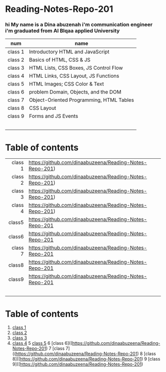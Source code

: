 # Reading-Notes-Repo-201


### hi My name is a Dina abuzenah i'm communication engineer i'm graduated from Al Blqaa applied University




|  num 	     | name                                                  	|
|---	       |---	                                                    |
|class 1     | Introductory HTML and JavaScript                      	|
|class 2 	   | 	Basics of HTML, CSS & JS                              |
|class 3     |   HTML Lists, CSS Boxes, JS Control Flow               |
|class 4     | HTML Links, CSS Layout, JS Functions  	                |
|class 5     | HTML Images; CSS Color & Text   	                      |
|class 6     |  problem Domain, Objects, and the DOM 	                                                    |
|class 7     |  Object-Oriented Programming, HTML Tables 	            |
| class 8    |   CSS Layout                                           |
| class 9  	 |  Forms and JS Events    	                                                  |
|   	       |   	                                                    |
|   	       |   	                                                    |
|      	     |   	                                                    |
|   	       |   	                                                    |
|   	       |   	                                                    |







# Table of contents

|          	|   	                                                      |
|--:	      |---	                                                      |
|class 1   	|https://github.com/dinaabuzeena/Reading-Notes-Repo-201)   	|
|class 2    |https://github.com/dinaabuzeena/Reading-Notes-Repo-201) 	  |
|class 3    | https://github.com/dinaabuzeena/Reading-Notes-Repo-201) 	|
|class 4    | https://github.com/dinaabuzeena/Reading-Notes-Repo-201)   |
|class5    	| https://github.com/dinaabuzeena/Reading-Notes-Repo-201    |
|class6    	|  https://github.com/dinaabuzeena/Reading-Notes-Repo-201   |
| class 7  	|  https://github.com/dinaabuzeena/Reading-Notes-Repo-201                                                         	|
|class8     |  https://github.com/dinaabuzeena/Reading-Notes-Repo-201                                                        	|
|class9         	|https://github.com/dinaabuzeena/Reading-Notes-Repo-201                                                          	|
|         	|                                                         	|
|          	|   	                                                      |
|   	      |   	                                                      |
|   	      |                                                         	|
|   	      |   	                                                      |




# Table of contents
1. [class 1](https://github.com/dinaabuzeena/Reading-Notes-Repo-201)
2. [class 2](https://github.com/dinaabuzeena/Reading-Notes-Repo-201)
3. [class 3](https://github.com/dinaabuzeena/Reading-Notes-Repo-201)
4. [class 4](https://github.com/dinaabuzeena/Reading-Notes-Repo-201) 
5  [class 5](https://github.com/dinaabuzeena/Reading-Notes-Repo-201) 
6  [class 6]((https://github.com/dinaabuzeena/Reading-Notes-Repo-201)
7  [class 7]((https://github.com/dinaabuzeena/Reading-Notes-Repo-201)
8  [class 8]((https://github.com/dinaabuzeena/Reading-Notes-Repo-201)
9 [class 9]((https://github.com/dinaabuzeena/Reading-Notes-Repo-201)
